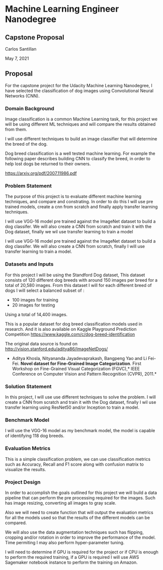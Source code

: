 # Machine Learning Engineer Nanodegree
## Capstone Proposal
Carlos Santillan

May 7, 2021

## Proposal

For the capstone project for the Udacity Machine Learning Nanodegree, I have selected the classification of dog images using Convolutional Neural Networks (CNN).

### Domain Background

Image classification is a common Machine Learning task, for this project we will be using different ML techniques and will compare the results obtained from them.

I will use different techniques to build an image classifier that will determine the breed of the dog.

Dog breed classification is a well tested machine learning.  For example the following paper describes building CNN to classify the breed, in order to help lost dogs be returned to their owners.

https://arxiv.org/pdf/2007.11986.pdf


### Problem Statement

The purpose of this project is to evaluate different machine learning techniques, and compare and constrating. In order to do this I will use pre trained models, create a cnn from scratch and finally apply transfer learning techniques. 

I will use VGG-16 model pre trained against the ImageNet dataset to build a dog classifer. We will also create a CNN from scratch and train it with the Dog dataset, finally we wil use transfer learning to train a model 

I will use VGG-16 model pre trained against the ImageNet dataset to build a dog classifer. We will also create a CNN from scratch, finally I will use transfer learning to train a model.


### Datasets and Inputs

For this project I will be using the Standford Dog dataset, This dataset consists of 120 different dog breeds with around 150 images per breed for a total of 20,580 images. 
From this dataset I will for each different breed of dogs I will select a balanced subset of :

* 100 images for training
* 20 images for testing

Using a total of 14,400 images.

This is a popular dataset for dog breed classification models used in research. And it is also available on Kaggle Playground Prediction Competition https://www.kaggle.com/c/dog-breed-identification


The original data source is found on http://vision.stanford.edu/aditya86/ImageNetDogs/ 

* Aditya Khosla, Nityananda Jayadevaprakash, Bangpeng Yao and Li Fei-Fei. **Novel dataset for Fine-Grained Image Categorization**. First Workshop on Fine-Grained Visual Categorization (FGVC),* IEEE Conference on Computer Vision and Pattern Recognition (CVPR), 2011.*


### Solution Statement

In this project, I will use use different techniques to solve the problem. 
I will create a CNN from scratch and train it with the Dog dataset, finally I wil use transfer learning using ResNet50 and/or Inception to train a model.


### Benchmark Model

I will use the VGG-16 model as my benchmark model, the model is capable of identifying 118 dog breeds. 

### Evaluation Metrics

This is a simple classification problem, we can use classification metrics such as Accuracy, Recall and  F1 score along with confusion matrix to visualize the results. 

### Project Design

In order to accomplish the goals outlined for this project we will build a data pipeline that can perform the pre processing required for the images. Such has image resizing, converting all images to gray scale. 

Also we will need to create function that will output the evaluation metrics for all the models used so that the results of the different models can be compared. 

We will also use the data augmentation techniques such has flipping, cropping and/or rotation in order to improve the performance of the model. Time permiting I may also perform hyper-parameter tuning.

I will need to determine if GPU is required for the project or if CPU is enough to perform the required training, if a GPU is required I will use AWS Sagemaker notebook instance to perform the training on Amazon.

